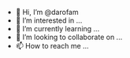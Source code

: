 - 👋 Hi, I’m @darofam
- 👀 I’m interested in ...
- 🌱 I’m currently learning ...
- 💞️ I’m looking to collaborate on ...
- 📫 How to reach me ...

<!---
darofam/darofam is a ✨ special ✨ repository because its `README.md` (this file) appears on your GitHub profile.
You can click the Preview link to take a look at your changes.
--->

